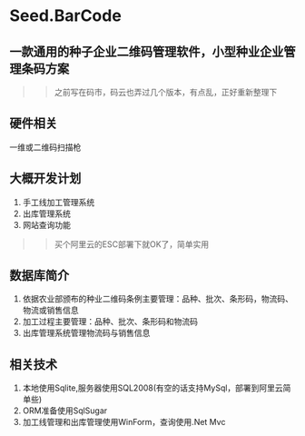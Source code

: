 # Seed.BarCode
## 一款通用的种子企业二维码管理软件，小型种业企业管理条码方案
>> 之前写在码市，码云也弄过几个版本，有点乱，正好重新整理下

## 硬件相关 
一维或二维码扫描枪

## 大概开发计划
1. 手工线加工管理系统
1. 出库管理系统
1. 网站查询功能
>> 买个阿里云的ESC部署下就OK了，简单实用

## 数据库简介
1. 依据农业部颁布的种业二维码条例主要管理：品种、批次、条形码，物流码、物流或销售信息
1. 加工过程主要管理：品种、批次、条形码和物流码
1. 出库管理系统管理物流码与销售信息

## 相关技术
1. 本地使用Sqlite,服务器使用SQL2008(有空的话支持MySql，部署到阿里云简单些)
1. ORM准备使用SqlSugar
1. 加工线管理和出库管理使用WinForm，查询使用.Net Mvc 